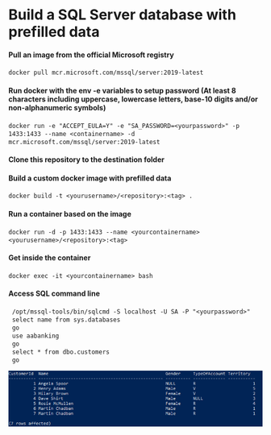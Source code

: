 # Build a SQL Server database with prefilled data

#### Pull an image from the official Microsoft registry 
```
docker pull mcr.microsoft.com/mssql/server:2019-latest
```

#### Run docker with the env -e variables to setup password (At least 8 characters including uppercase, lowercase letters, base-10 digits and/or non-alphanumeric symbols)
```
docker run -e "ACCEPT_EULA=Y" -e "SA_PASSWORD=<yourpassword>" -p 1433:1433 --name <containername> -d mcr.microsoft.com/mssql/server:2019-latest
```

#### Clone this repository to the destination folder

#### Build a custom docker image with prefilled data
```
docker build -t <yourusername>/<repository>:<tag> .
```

#### Run a container based on the image
```
docker run -d -p 1433:1433 --name <yourcontainername> <yourusername>/<repository>:<tag>
```

#### Get inside the container
```
docker exec -it <yourcontainername> bash
```

#### Access SQL command line
```
 /opt/mssql-tools/bin/sqlcmd -S localhost -U SA -P "<yourpassword>"
 select name from sys.databases
 go
 use aabanking
 go
 select * from dbo.customers
 go
```
![aabanking database](customers.png)

